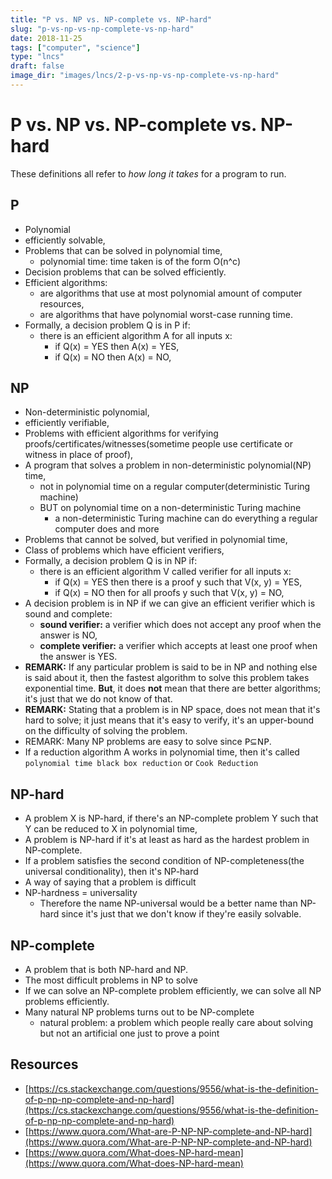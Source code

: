 ```yaml
---
title: "P vs. NP vs. NP-complete vs. NP-hard"
slug: "p-vs-np-vs-np-complete-vs-np-hard"
date: 2018-11-25
tags: ["computer", "science"]
type: "lncs"
draft: false
image_dir: "images/lncs/2-p-vs-np-vs-np-complete-vs-np-hard"
---
```

# P vs. NP vs. NP-complete vs. NP-hard
These definitions all refer to *how long it takes* for a program to run.

## P
- Polynomial
- efficiently solvable,
- Problems that can be solved in polynomial time,
	- polynomial time: time taken is of the form O(n^c)
- Decision problems that can be solved efficiently.
- Efficient algorithms:
	- are algorithms that use at most polynomial amount of computer resources,
	- are algorithms that have polynomial worst-case running time.
- Formally, a decision problem Q is in P if:
	- there is an efficient algorithm A for all inputs x:
		- if Q(x) = YES then A(x) = YES,
		- if Q(x) = NO then A(x) = NO,

## NP
- Non-deterministic polynomial,
- efficiently verifiable,
- Problems with efficient algorithms for verifying proofs/certificates/witnesses(sometime people use certificate or witness in place of proof),
- A program that solves a problem in non-deterministic polynomial(NP) time,
	- not in polynomial time on a regular computer(deterministic Turing machine)
	- BUT on polynomial time on a non-deterministic Turing machine
		- a non-deterministic Turing machine can do everything a regular computer does and more
- Problems that cannot be solved, but verified in polynomial time,
- Class of problems which have efficient verifiers,
- Formally, a decision problem Q is in NP if:
	- there is an efficient algorithm V called verifier for all inputs x:
		- if Q(x) = YES then there is a proof y such that V(x, y) = YES,
		- if Q(x) = NO then for all proofs y such that V(x, y) = NO,
- A decision problem is in NP if we can give an efficient verifier which is sound and complete:
	- **sound verifier:** a verifier which does not accept any proof when the answer is NO,
	- **complete verifier:** a verifier which accepts at least one proof when the answer is YES.
- **REMARK:** If any particular problem is said to be in NP and nothing else is said about it, then the fastest algorithm to solve this problem takes exponential time. **But**, it does **not** mean that there are better algorithms; it's just that we do not know of that.
- **REMARK:** Stating that a problem is in NP space, does not mean that it's hard to solve; it just means that it's easy to verify, it's an upper-bound on the difficulty of solving the problem.
- REMARK: Many NP problems are easy to solve since 𝖯⊆𝖭𝖯.
- If a reduction algorithm A works in polynomial time, then it's called `polynomial time black box reduction` or `Cook Reduction`

## NP-hard
- A problem X is NP-hard, if there's an NP-complete problem Y such that Y can be reduced to X in polynomial time,
- A problem is NP-hard if it's at least as hard as the hardest problem in NP-complete.
- If a problem satisfies the second condition of NP-completeness(the universal conditionality), then it's NP-hard
- A way of saying that a problem is difficult
- NP-hardness = universality
	- Therefore the name NP-universal would be a better name than NP-hard since it's just that we don't know if they're easily solvable.

## NP-complete
- A problem that is both NP-hard and NP.
- The most difficult problems in NP to solve
- If we can solve an NP-complete problem efficiently, we can solve all NP problems efficiently.
- Many natural NP problems turns out to be NP-complete
	- natural problem: a problem which people really care about solving but not an artificial one just to prove a point

## Resources
- [https://cs.stackexchange.com/questions/9556/what-is-the-definition-of-p-np-np-complete-and-np-hard](https://cs.stackexchange.com/questions/9556/what-is-the-definition-of-p-np-np-complete-and-np-hard)
- [https://www.quora.com/What-are-P-NP-NP-complete-and-NP-hard](https://www.quora.com/What-are-P-NP-NP-complete-and-NP-hard)
- [https://www.quora.com/What-does-NP-hard-mean](https://www.quora.com/What-does-NP-hard-mean)